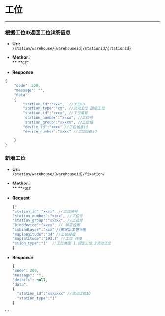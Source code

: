 # 工位

---

### 根据工位ID返回工位详细信息

* **Uri:**  
  `/station/warehouse/{warehouseid}/stationid/{stationid}`

* **Methon:**  
  ** **`GET`

* **Response**

```js
{
    "code": 200,
    "message": "",
    "data":
    {
        "station_id":"xxx",  //工位ID
        "station_type":"xx", //流动工位 固定工位
        "station_id":"xxxx", //工位编号
        'station_number':"xxxx", //工位号
        'station_group':"xxxxx", //工位组
        "device_id":"xxxx" //工位设备id
        "device_number":"xxxx" //工位设备id

    }
}
```

### 新增工位

* **Uri:**  
  `/station/warehouse/{warehouseid}/fixation/`

* **Methon:**  
  ** **`POST`

* **Request**

  ```js
  {"
  "station_id":"xxxx", //工位编号
  "station_number":"xxxx", //工位号
  "station_group":"xxxxx", //工位组
  "binddevice":"xxxx", // 绑定设置
  "isbindlayer":'xxx" //绑定后工位地图
  "maplongitude":"34" //工位经度
  "maplatitude":"193.3" //工位 纬度
  "stion_type":"1"  //工位类型 1.固定工位,2流动工位
  }
  ```

* **Response**
  ```js
  {
  "code": 200,
  "message": "",
  "details": null,
  "data":
  {
    "station_id":"xxxxxxx" //流动工位ID
    "station_type":"1"
  }
  ```

\`\`\`

